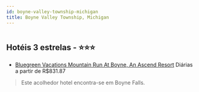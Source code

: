 ```yaml
---
id: boyne-valley-township-michigan
title: Boyne Valley Township, Michigan
---
```


<center><img src="http://image1.urlforimages.com/Images/1322052/$Original/1605931925_280x200.jpg" alt="" /></center>


## Hotéis 3 estrelas - ⭐️⭐️⭐️

-    [Bluegreen Vacations Mountain Run At Boyne, An Ascend Resort](https://www.hurb.com/hoteis/boyne-valley-township/bluegreen-vacations-mountain-run-at-boyne-an-ascend-resort-JNP-JP078626?cmp=18055) Diárias a partir de R$831.87
   > Este acolhedor hotel encontra-se em Boyne Falls. 
